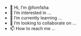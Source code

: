 - 👋 Hi, I’m @fom1sha
- 👀 I’m interested in ...
- 🌱 I’m currently learning ...
- 💞️ I’m looking to collaborate on ...
- 📫 How to reach me ...

<!---
fom1sha/fom1sha is a ✨ special ✨ repository because its `README.md` (this file) appears on your GitHub profile.
You can click the Preview link to take a look at your changes.
--->
